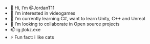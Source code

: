 - 👋 Hi, I’m @JordanT11
- 👀 I’m interested in videogames
- 🌱 I’m currently learning C#, want to learn Unity, C++ and Unreal
- 💞️ I’m looking to collaborate in Open source projects
- 📫 ig jtokz.exe
- ⚡ Fun fact: i like cats
